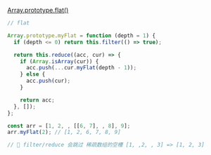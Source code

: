 [Array.prototype.flat()](https://developer.mozilla.org/zh-CN/docs/Web/JavaScript/Reference/Global_Objects/Array/flat)



```javascript
// flat

Array.prototype.myFlat = function (depth = 1) {
  if (depth <= 0) return this.filter(() => true);

  return this.reduce((acc, cur) => {
    if (Array.isArray(cur)) {
      acc.push(...cur.myFlat(depth - 1));
    } else {
      acc.push(cur);
    }

    return acc;
  }, []);
};

const arr = [1, 2, , [[6, 7], , 8], 9];
arr.myFlat(2); // [1, 2, 6, 7, 8, 9]

// 🌈 filter/reduce 会跳过 稀疏数组的空槽 [1, ,2, , 3] => [1, 2, 3]
```

